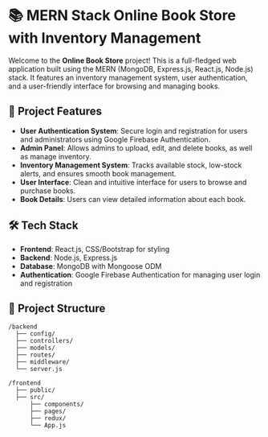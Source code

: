 # 📚 MERN Stack Online Book Store with Inventory Management

Welcome to the **Online Book Store** project! This is a full-fledged web application built using the MERN (MongoDB, Express.js, React.js, Node.js) stack. It features an inventory management system, user authentication, and a user-friendly interface for browsing and managing books.

## 🚀 Project Features

- **User Authentication System**: Secure login and registration for users and administrators using Google Firebase Authentication.
- **Admin Panel**: Allows admins to upload, edit, and delete books, as well as manage inventory.
- **Inventory Management System**: Tracks available stock, low-stock alerts, and ensures smooth book management.
- **User Interface**: Clean and intuitive interface for users to browse and purchase books.
- **Book Details**: Users can view detailed information about each book.

## 🛠️ Tech Stack

- **Frontend**: React.js, CSS/Bootstrap for styling
- **Backend**: Node.js, Express.js
- **Database**: MongoDB with Mongoose ODM
- **Authentication**: Google Firebase Authentication for managing user login and registration

## 📂 Project Structure

```plaintext
/backend
  ├── config/
  ├── controllers/
  ├── models/
  ├── routes/
  ├── middleware/
  └── server.js

/frontend
  ├── public/
  ├── src/
      ├── components/
      ├── pages/
      ├── redux/
      └── App.js

